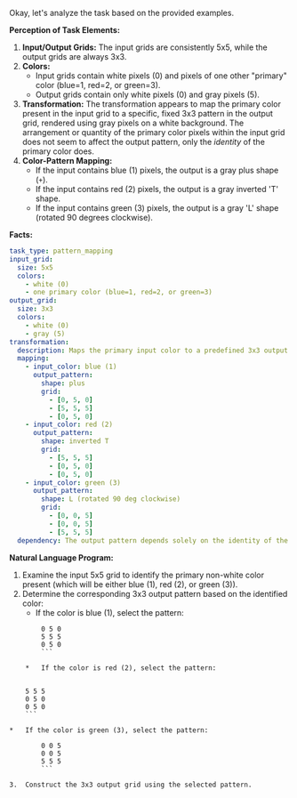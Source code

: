 Okay, let's analyze the task based on the provided examples.

**Perception of Task Elements:**

1.  **Input/Output Grids:** The input grids are consistently 5x5, while the output grids are always 3x3.
2.  **Colors:**
    *   Input grids contain white pixels (0) and pixels of one other "primary" color (blue=1, red=2, or green=3).
    *   Output grids contain only white pixels (0) and gray pixels (5).
3.  **Transformation:** The transformation appears to map the primary color present in the input grid to a specific, fixed 3x3 pattern in the output grid, rendered using gray pixels on a white background. The arrangement or quantity of the primary color pixels within the input grid does not seem to affect the output pattern, only the *identity* of the primary color does.
4.  **Color-Pattern Mapping:**
    *   If the input contains blue (1) pixels, the output is a gray plus shape (`+`).
    *   If the input contains red (2) pixels, the output is a gray inverted 'T' shape.
    *   If the input contains green (3) pixels, the output is a gray 'L' shape (rotated 90 degrees clockwise).

**Facts:**


```yaml
task_type: pattern_mapping
input_grid:
  size: 5x5
  colors:
    - white (0)
    - one primary color (blue=1, red=2, or green=3)
output_grid:
  size: 3x3
  colors:
    - white (0)
    - gray (5)
transformation:
  description: Maps the primary input color to a predefined 3x3 output pattern.
  mapping:
    - input_color: blue (1)
      output_pattern:
        shape: plus
        grid:
          - [0, 5, 0]
          - [5, 5, 5]
          - [0, 5, 0]
    - input_color: red (2)
      output_pattern:
        shape: inverted T
        grid:
          - [5, 5, 5]
          - [0, 5, 0]
          - [0, 5, 0]
    - input_color: green (3)
      output_pattern:
        shape: L (rotated 90 deg clockwise)
        grid:
          - [0, 0, 5]
          - [0, 0, 5]
          - [5, 5, 5]
  dependency: The output pattern depends solely on the identity of the non-white color present in the input. The positions or count of these colored pixels are irrelevant.
```


**Natural Language Program:**

1.  Examine the input 5x5 grid to identify the primary non-white color present (which will be either blue (1), red (2), or green (3)).
2.  Determine the corresponding 3x3 output pattern based on the identified color:
    *   If the color is blue (1), select the pattern:
        
```
        0 5 0
        5 5 5
        0 5 0
        ```

    *   If the color is red (2), select the pattern:
        
```
        5 5 5
        0 5 0
        0 5 0
        ```

    *   If the color is green (3), select the pattern:
        
```
        0 0 5
        0 0 5
        5 5 5
        ```

3.  Construct the 3x3 output grid using the selected pattern.